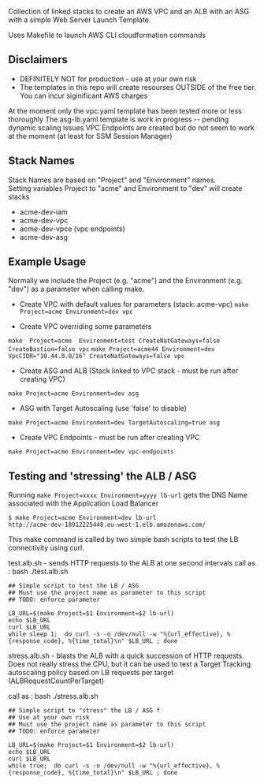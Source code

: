 Collection of linked stacks to create an AWS VPC and an ALB with an ASG with a simple Web Server Launch Template

Uses Makefile to launch AWS CLI cloudformation commands


## Disclaimers
- DEFINITELY NOT for production - use at your own risk
- The templates in this repo will create resourses OUTSIDE of the free tier.  You can incur siginificant AWS charges

At the moment only the vpc.yaml template has been tested more or less thoroughly
The asg-lb.yaml template is work in progress -- pending dynamic scaling issues
VPC Endpoints are created but do not seem to work at the moment (at least for SSM Session Manager)


## Stack Names
Stack Names are based on "Project" and "Environment" names.  
Setting variables Project to "acme"  and Environment to "dev" will create stacks
- acme-dev-iam
- acme-dev-vpc
- acme-dev-vpce  (vpc endpoints)
- acme-dev-asg



## Example Usage
Normally we include the Project (e.g. "acme") and the Environment (e.g. "dev") as a parameter when calling make.

- Create VPC with default values for parameters  (stack:  acme-vpc)
`make Project=acme Environment=dev vpc` 

- Create VPC overriding some parameters

`make  Project=acme  Environment=test CreateNatGateways=false  CreateBastion=false vpc`
`make Project=acme44 Environment=dev VpcCIDR="10.44.0.0/16" CreateNatGateways=false vpc`

- Create ASG and ALB  (Stack linked to VPC stack - must be run after creating VPC)

`make Project=acme Environment=dev asg`

- ASG with Target Autoscaling   (use 'false' to disable)

`make Project=acme Environment=dev TargetAutoscaling=true asg`


- Create VPC Endpoints - must be run after creating VPC

`make Project=acme Environment=dev vpc-endpoints`


## Testing and 'stressing' the ALB / ASG

Running `make Project=xxxx Environment=yyyy lb-url` gets the DNS Name associated with the Application Load Balancer
```
$ make Project=acme Environment=dev lb-url 
http://acme-dev-18912225448.eu-west-1.elb.amazonaws.com/
```
This make command is called by two simple bash scripts to test the LB connectivity using curl.

test.alb.sh  -  sends HTTP requests to  the ALB at one second intervals
call as :   bash ./test.alb.sh <project> <environment> 

```
## Simple script to test the LB / ASG 
## Must use the project name as parameter to this script
## TODO: enforce parameter

LB_URL=$(make Project=$1 Environment=$2 lb-url)
echo $LB_URL
curl $LB_URL
while sleep 1;  do curl -s -o /dev/null -w "%{url_effective}, %{response_code}, %{time_total}\n" $LB_URL ; done

```

stress.alb.sh - blasts the ALB with a quick succession of HTTP requests.  
Does not really stress the CPU, but it can be used to test a Target Tracking autoscaling policy based on LB requests per target (ALBRequestCountPerTarget)

call as :   bash ./stress.alb.sh <project> <environment> 
```
## Simple script to "stress" the LB / ASG f
## Use at your own risk
## Must use the project name as parameter to this script
## TODO: enforce parameter

LB_URL=$(make Project=$1 Environment=$2 lb-url)
echo $LB_URL
curl $LB_URL
while true;  do curl -s -o /dev/null -w "%{url_effective}, %{response_code}, %{time_total}\n" $LB_URL ; done
```

